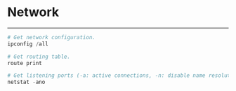 # Network
---

```powershell
# Get network configuration.
ipconfig /all

# Get routing table.
route print

# Get listening ports (-a: active connections, -n: disable name resolution, -o: PID).
netstat -ano
```